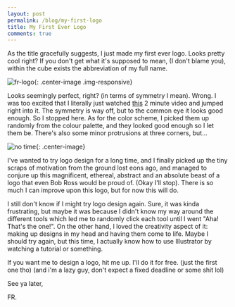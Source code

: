 ```yaml
---
layout: post
permalink: /blog/my-first-logo
title: My First Ever Logo
comments: true
---
```


<style>
  .center-image{
      margin: 0 auto;
      display: block;
  }
</style>

As the title gracefully suggests, I just made my first ever logo. Looks pretty cool right? If you don't get what it's supposed to mean, (I don't blame you), within the cube exists the abbreviation of my full name.

![fr-logo](/images/fr-logo.png){: .center-image .img-responsive}

Looks seemingly perfect, right? (in terms of symmetry I mean). Wrong. I was too excited that I literally just watched [this](https://www.youtube.com/watch?v=q5Rfu5OJ--M) 2 minute video and jumped right into it. The symmetry is way off, but to the common eye it looks good enough. So I stopped here. As for the color scheme, I picked them up randomly from the colour palette, and they looked good enough so I let them be. There's also some minor protrusions at three corners, but... 

![no time](https://media.giphy.com/media/10PcMWwtZSYk2k/giphy.gif){: .center-image}

I've wanted to try logo design for a long time, and I finally picked up the tiny scraps of motivation from the ground lost eons ago, and managed to conjure up this magnificent, ethereal, abstract and an absolute beast of a logo that even Bob Ross would be proud of. (Okay I'll stop). There is so much I can improve upon this logo, but for now this will do. 

I still don't know if I might try logo design again. Sure, it was kinda frustrating, but maybe it was because I didn't know my way around the different tools which led me to randomly click each tool until I went "Aha! That's the one!". On the other hand, I loved the creativity aspect of it: making up designs in my head and having them come to life. Maybe I should try again, but this time, I actually know how to use Illustrator by watching a tutorial or something.

If you want me to design a logo, hit me up. I'll do it for free. (just the first one tho) (and i'm a lazy guy, don't expect a fixed deadline or some shit lol)

See ya later,

FR.
